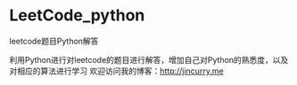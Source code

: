 # LeetCode_python
leetcode题目Python解答

利用Python进行对leetcode的题目进行解答，增加自己对Python的熟悉度，以及对相应的算法进行学习
欢迎访问我的博客：http://jincurry.me